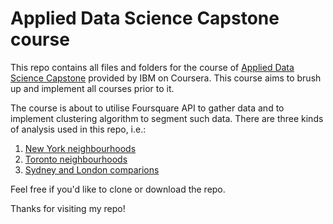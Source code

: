 # Applied Data Science Capstone course

This repo contains all files and folders for the course of [Applied Data Science Capstone](https://www.coursera.org/learn/applied-data-science-capstone?) provided by IBM on Coursera. This course aims to brush up and implement all courses prior to it.

The course is about to utilise Foursquare API to gather data and to implement clustering algorithm to segment such data. There are three kinds of analysis used in this repo, i.e.:
1. [New York neighbourhoods](3-Neighborhoods-New-York.ipynb)
2. [Toronto neighbourhoods](4-Toronto.ipynb)
3. [Sydney and London comparions](FinalAssignment-Week1.md)

Feel free if you'd like to clone or download the repo.

Thanks for visiting my repo!